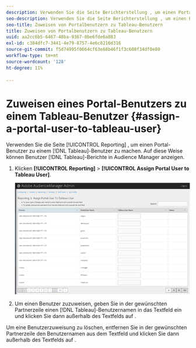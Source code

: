 ```yaml
---
description: Verwenden Sie die Seite Berichterstellung , um einen Portal-Benutzer zum Tableau-Benutzer zu machen. Dadurch können Benutzer Tableau-Berichte in Audience Manager anzeigen.
seo-description: Verwenden Sie die Seite Berichterstellung , um einen Portal-Benutzer zum Tableau-Benutzer zu machen. Dadurch können Benutzer Tableau-Berichte in Audience Manager anzeigen.
seo-title: Zuweisen von Portalbenutzern zu Tableau-Benutzern
title: Zuweisen von Portalbenutzern zu Tableau-Benutzern
uuid: aa2cc6b5-6467-48ba-9367-0be6fde6a883
exl-id: c384dfc7-3441-4e79-8757-4e6c8216d316
source-git-commit: f5d74995f0664cf63e68b46f1f3c608f34df0e80
workflow-type: tm+mt
source-wordcount: '128'
ht-degree: 11%

---
```


# Zuweisen eines Portal-Benutzers zu einem Tableau-Benutzer {#assign-a-portal-user-to-tableau-user}

<!-- t_tabeau.xml -->

Verwenden Sie die Seite [!UICONTROL Reporting] , um einen Portal-Benutzer zu einem [!DNL Tableau]-Benutzer zu machen. Auf diese Weise können Benutzer [!DNL Tableau]-Berichte in Audience Manager anzeigen.

1. Klicken **[!UICONTROL Reporting]** > **[!UICONTROL Assign Portal User to Tableau User]**.

   ![](assets/tableau.png)

1. Um einen Benutzer zuzuweisen, geben Sie in der gewünschten Partnerzeile einen [!DNL Tableau]-Benutzernamen in das Textfeld ein und klicken Sie dann außerhalb des Textfelds auf .

Um eine Benutzerzuweisung zu löschen, entfernen Sie in der gewünschten Partnerzeile den Benutzernamen aus dem Textfeld und klicken Sie dann außerhalb des Textfelds auf .

